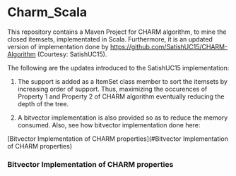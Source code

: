# Charm_Scala

This repository contains a Maven Project for CHARM algorithm, to mine the closed itemsets, implementated in Scala. Furthermore, it is an updated version of implementation done by https://github.com/SatishUC15/CHARM-Algorithm (Courtesy: SatishUC15).

The following are the updates introduced to the SatishUC15 implementation:

1. The support is added as a ItemSet class member to sort the itemsets by increasing order of support. Thus, maximizing the occurences of Property 1 and Property 2 of CHARM algorithm eventually reducing the depth of the tree.

2. A bitvector implementation is also provided so as to reduce the memory consumed. 
    Also, see how bitvector implementation done here: 
 
 [Bitvector Implementation of CHARM properties](#Bitvector Implementation of CHARM properties)
    
### Bitvector Implementation of CHARM properties






